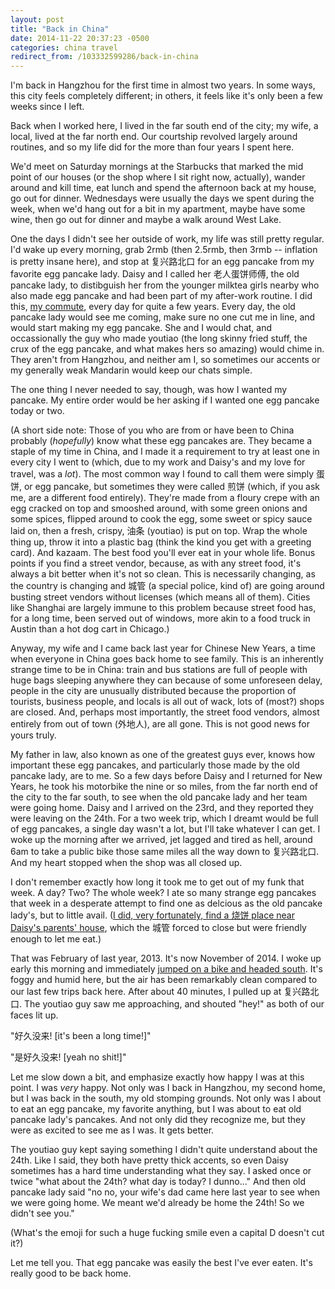 ```yaml
---
layout: post
title: "Back in China"
date: 2014-11-22 20:37:23 -0500
categories: china travel
redirect_from: /103332599286/back-in-china
---
```


I'm back in Hangzhou for the first time in almost two years. In some ways, this city feels completely different; in others, it feels like it's only been a few weeks since I left. 

Back when I worked here, I lived in the far south end of the city; my wife, a local, lived at the far north end. Our courtship revolved largely around routines, and so my life did for the more than four years I spent here. 

We'd meet on Saturday mornings at the Starbucks that marked the mid point of our houses (or the shop where I sit right now, actually), wander around and kill time, eat lunch and spend the afternoon back at my house, go out for dinner. Wednesdays were usually the days we spent during the week, when we'd hang out for a bit in my apartment, maybe have some wine, then go out for dinner and maybe a walk around West Lake.

One the days I didn't see her outside of work, my life was still pretty regular. I'd wake up every morning, grab 2rmb (then 2.5rmb, then 3rmb -- inflation is pretty insane here), and stop at 复兴路北口 for an egg pancake from my favorite egg pancake lady. Daisy and I called her 老人蛋饼师傅, the old pancake lady, to distibguish her from the younger milktea girls nearby who also made egg pancake and had been part of my after-work routine. I did this, [my commute](http://vimeo.com/23712057), every day for quite a few years. Every day, the old pancake lady would see me coming, make sure no one cut me in line, and would start making my egg pancake. She and I would chat, and occassionally the guy who made youtiao (the long skinny fried stuff, the crux of the egg pancake, and what makes hers so amazing) would chime in. They aren't from Hangzhou, and neither am I, so sometimes our accents or my generally weak Mandarin would keep our chats simple. 

The one thing I never needed to say, though, was how I wanted my pancake. My entire order would be her asking if I wanted one egg pancake today or two.

(A short side note: Those of you who are from or have been to China probably (_hopefully_) know what these egg pancakes are. They became a staple of my time in China, and I made it a requirement to try at least one in every city I went to (which, due to my work and Daisy's and my love for travel, was a _lot_). The most common way I found to call them were simply 蛋饼, or egg pancake, but sometimes they were called 煎饼 (which, if you ask me, are a different food entirely). They're made from a floury crepe with an egg cracked on top and smooshed around, with some green onions and some spices, flipped around to cook the egg, some sweet or spicy sauce laid on, then a fresh, crispy, 油条 (youtiao) is put on top. Wrap the whole thing up, throw it into a plastic bag (think the kind you get with a greeting card). And kazaam. The best food you'll ever eat in your whole life. Bonus points if you find a street vendor, because, as with any street food, it's always a bit better when it's not so clean. This is necessarily changing, as the country is changing and 城管 (a special police, kind of) are going around busting street vendors without licenses (which means all of them). Cities like Shanghai are largely immune to this problem because street food has, for a long time, been served out of windows, more akin to a food truck in Austin than a hot dog cart in Chicago.)

Anyway, my wife and I came back last year for Chinese New Years, a time when everyone in China goes back home to see family. This is an inherently strange time to be in China: train and bus stations are full of people with huge bags sleeping anywhere they can because of some unforeseen delay, people in the city are unusually distributed because the proportion of tourists, business people, and locals is all out of wack, lots of (most?) shops are closed. And, perhaps most importantly, the street food vendors, almost entirely from out of town (外地人), are all gone. This is not good news for yours truly.

My father in law, also known as one of the greatest guys ever, knows how important these egg pancakes, and particularly those made by the old pancake lady, are to me. So a few days before Daisy and I returned for New Years, he took his motorbike the nine or so miles, from the far north end of the city to the far south, to see when the old pancake lady and her team were going home. Daisy and I arrived on the 23rd, and they reported they were leaving on the 24th. For a two week trip, which I dreamt would be full of egg pancakes, a single day wasn't a lot, but I'll take whatever I can get. I woke up the morning after we arrived, jet lagged and tired as hell, around 6am to take a public bike those same miles all the way down to 复兴路北口. And my heart stopped when the shop was all closed up.

I don't remember exactly how long it took me to get out of my funk that week. A day? Two? The whole week? I ate so many strange egg pancakes that week in a desperate attempt to find one as delcious as the old pancake lady's, but to little avail. ([I did, very fortunately, find a 烧饼 place near Daisy's parents' house](http://petercompernolle.com/43267254464/good-bye-my-sweet-love-ill-see-you-next-year), which the 城管 forced to close but were friendly enough to let me eat.)

That was February of last year, 2013. It's now November of 2014. I woke up early this morning and immediately [jumped on a bike and headed south](http://www.strava.com/activities/222139906). It's foggy and humid here, but the air has been remarkably clean compared to our last few trips back here. After about 40 minutes, I pulled up at 复兴路北口. The youtiao guy saw me approaching, and shouted "hey!" as both of our faces lit up. 

"好久没来! [it's been a long time!]" 

"是好久没来! [yeah no shit!]" 

Let me slow down a bit, and emphasize exactly how happy I was at this point. I was _very_ happy. Not only was I back in Hangzhou, my second home, but I was back in the south, my old stomping grounds. Not only was I about to eat an egg pancake, my favorite anything, but I was about to eat old pancake lady's pancakes. And not only did they recognize me, but they were as excited to see me as I was. It gets better.

The youtiao guy kept saying something I didn't quite understand about the 24th. Like I said, they both have pretty thick accents, so even Daisy sometimes has a hard time understanding what they say. I asked once or twice "what about the 24th? what day is today? I dunno..." And then old pancake lady said "no no, your wife's dad came here last year to see when we were going home. We meant we'd already be home the 24th! So we didn't see you."

(What's the emoji for such a huge fucking smile even a capital D doesn't cut it?)

Let me tell you. That egg pancake was easily the best I've ever eaten. It's really good to be back home.
